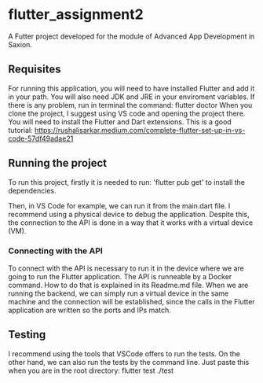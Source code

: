 # flutter_assignment2

A Futter project developed for the module of Advanced App Development in Saxion.

## Requisites

For running this application, you will need to have installed Flutter and add it in your path. You will also need JDK and JRE in your enviroment variables.
If there is any problem, run in terminal the command: flutter doctor
When you clone the project, I suggest using VS code and opening the project there. You will need to install the Flutter and Dart extensions.
This is a good tutorial: https://rushalisarkar.medium.com/complete-flutter-set-up-in-vs-code-57df49adae21

## Running the project

To run this project, firstly it is needed to run:
    'flutter pub get'
to install the dependencies.

Then, in VS Code for example, we can run it from the main.dart file.
I recommend using a physical device to debug the application. Despite this, the connection to the API is done in a way that it works with a virtual device (VM).

### Connecting with the API
To connect with the API is necessary to run it in the device where we are going to run the Flutter application. The API is runneable by a Docker command. How to do that is explained in its Readme.md file.
When we are running the backend, we can simply run a virtual device in the same machine and the connection will be established, since the calls in the Flutter application are written so the ports and IPs match.

## Testing
I recommend using the tools that VSCode offers to run the tests. On the other hand, we can also run the tests by the command line. Just paste this when you are in the root directory:
    flutter test ./test

